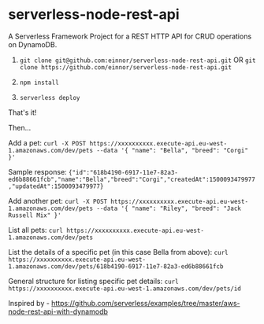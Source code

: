 # serverless-node-rest-api

A Serverless Framework Project for a REST HTTP API for CRUD operations on DynamoDB.

1. `git clone git@github.com:einnor/serverless-node-rest-api.git`
OR
`git clone https://github.com/einnor/serverless-node-rest-api.git`

2. `npm install`

3. `serverless deploy`

That's it!

Then...

Add a pet:
`curl -X POST https://xxxxxxxxxx.execute-api.eu-west-1.amazonaws.com/dev/pets --data '{ "name": "Bella", "breed": "Corgi" }'`

Sample response:
`{"id":"618b4190-6917-11e7-82a3-ed6b88661fcb","name":"Bella","breed":"Corgi","createdAt":1500093479977,"updatedAt":1500093479977}`

Add another pet:
`curl -X POST https://xxxxxxxxxx.execute-api.eu-west-1.amazonaws.com/dev/pets --data '{ "name": "Riley", "breed": "Jack Russell Mix" }'`

List all pets:
`curl https://xxxxxxxxxx.execute-api.eu-west-1.amazonaws.com/dev/pets`

List the details of a specific pet (in this case Bella from above):
`curl https://xxxxxxxxxx.execute-api.eu-west-1.amazonaws.com/dev/pets/618b4190-6917-11e7-82a3-ed6b88661fcb`

General structure for listing specific pet details:
`curl https://xxxxxxxxxx.execute-api.eu-west-1.amazonaws.com/dev/pets/id`

Inspired by - https://github.com/serverless/examples/tree/master/aws-node-rest-api-with-dynamodb